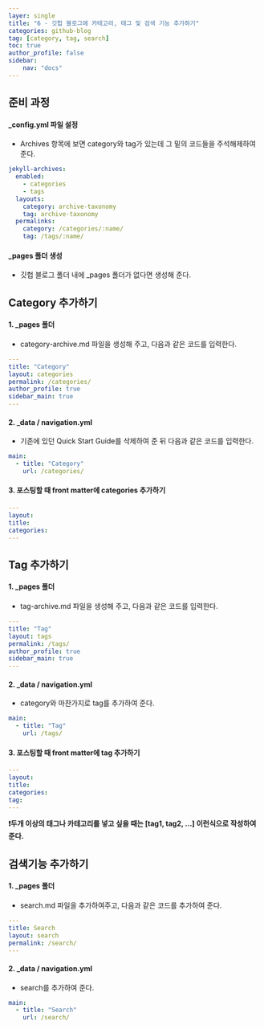 ```yaml
---
layer: single
title: "6 - 깃헙 블로그에 카테고리, 태그 및 검색 기능 추가하기"
categories: github-blog
tag: [category, tag, search]
toc: true
author_profile: false
sidebar:
    nav: "docs"
---
```


## 준비 과정

#### _config.yml 파일 설정

- Archives 항목에 보면 category와 tag가 있는데 그 밑의 코드들을 주석해제하여 준다.

```yaml
jekyll-archives:
  enabled:
    - categories
    - tags
  layouts:
    category: archive-taxonomy
    tag: archive-taxonomy
  permalinks:
    category: /categories/:name/
    tag: /tags/:name/
```



#### _pages 폴더 생성

+ 깃헙 블로그 폴더 내에 _pages 폴더가 없다면 생성해 준다.





## Category 추가하기

#### 1. _pages 폴더

+ category-archive.md 파일을 생성해 주고, 다음과 같은 코드를 입력한다.

```yaml
---
title: "Category"
layout: categories
permalink: /categories/
author_profile: true
sidebar_main: true
---
```

#### 2. _data / navigation.yml 

+ 기존에 있던 Quick Start Guide를 삭제하여 준 뒤 다음과 같은 코드를 입력한다.

```yaml
main:
  - title: "Category"
    url: /categories/
```

#### 3. 포스팅할 때 front matter에 categories 추가하기

```yaml
---
layout:
title:
categories:
---
```





## **Tag 추가하기**

#### 1. _pages 폴더

+ tag-archive.md 파일을 생성해 주고, 다음과 같은 코드를 입력한다.

```yaml
---
title: "Tag"
layout: tags
permalink: /tags/
author_profile: true
sidebar_main: true
---
```

#### 2. _data / navigation.yml

+ category와 마찬가지로 tag를 추가하여 준다.

```yaml
main:
  - title: "Tag"
    url: /tags/
```

#### 3. 포스팅할 때 front matter에 tag 추가하기

```yaml
---
layout:
title:
categories:
tag:
---
```



**❗️두개 이상의 태그나 카테고리를 넣고 싶을 때는 [tag1, tag2, ...] 이런식으로 작성하여 준다.**





## **검색기능 추가하기**

#### 1. _pages 폴더

+ search.md 파일을 추가하여주고, 다음과 같은 코드를 추가하여 준다.

```yaml
---
title: Search
layout: search
permalink: /search/
---
```

#### 2. _data / navigation.yml

+ search를 추가하여 준다.

```yaml
main:
  - title: "Search"
    url: /search/
```

